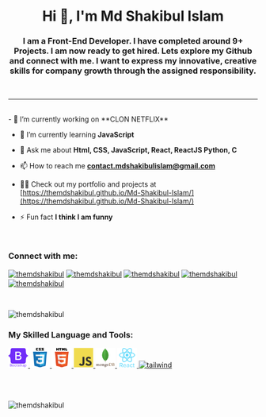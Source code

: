 
<h1 align="center">Hi 👋, I'm Md Shakibul Islam</h1>
<h3 align="center">I am a Front-End Developer. I have completed around 9+ Projects. I am now ready to get hired. Lets explore my Github and connect with me. I want to express my innovative, creative skills for company growth through the assigned responsibility.</h3>

<br/>
<hr/>
<br>
- 🔭 I’m currently working on **CLON NETFLIX**

- 🌱 I’m currently learning **JavaScript**

- 💬 Ask me about **Html, CSS, JavaScript, React, ReactJS Python, C**

- 📫 How to reach me **contact.mdshakibulislam@gmail.com**

- 👨‍💻 Check out my portfolio and projects at [https://themdshakibul.github.io/Md-Shakibul-Islam/](https://themdshakibul.github.io/Md-Shakibul-Islam/)

- ⚡ Fun fact **I think I am funny**

<br/>
<h3 align="left">Connect with me:</h3>
<p align="left">

<a href="https://www.linkedin.com/in/the-mdshakibul/" rel="nofollow"><img align="center" src="https://raw.githubusercontent.com/rahuldkjain/github-profile-readme-generator/master/src/images/icons/Social/linked-in-alt.svg" alt="themdshakibul" height="30" width="40" /></a>
<a href="https://twitter.com/themdshakibul" target="blank"><img align="center" src="https://raw.githubusercontent.com/rahuldkjain/github-profile-readme-generator/master/src/images/icons/Social/twitter.svg" alt="themdshakibul" height="30" width="40" /></a>
<a href="https://fb.com/themdshakibul" target="blank"><img align="center" src="https://raw.githubusercontent.com/rahuldkjain/github-profile-readme-generator/master/src/images/icons/Social/facebook.svg" alt="themdshakibul" height="30" width="40" /></a>
<a href="https://instagram.com/themdshakibul" target="blank"><img align="center" src="https://raw.githubusercontent.com/rahuldkjain/github-profile-readme-generator/master/src/images/icons/Social/instagram.svg" alt="themdshakibul" height="30" width="40" /></a>
<a href="https://discord.gg/themdshakibul" target="blank"><img align="center" src="https://raw.githubusercontent.com/rahuldkjain/github-profile-readme-generator/master/src/images/icons/Social/discord.svg" alt="themdshakibul" height="30" width="40" /></a>
</p>
<br/>
<p align="left"> <img src="https://komarev.com/ghpvc/?username=themdshakibul&label=Profile%20views&color=0e75b6&style=flat" alt="themdshakibul" /> </p>
<h3 align="left">My Skilled Language and Tools:</h3> 
<p align="left"> <a href="https://getbootstrap.com" target="_blank" rel="noreferrer"> <img src="https://raw.githubusercontent.com/devicons/devicon/master/icons/bootstrap/bootstrap-plain-wordmark.svg" alt="bootstrap" width="40" height="40"/> </a> <a href="https://www.w3schools.com/css/" target="_blank" rel="noreferrer"> <img src="https://raw.githubusercontent.com/devicons/devicon/master/icons/css3/css3-original-wordmark.svg" alt="css3" width="40" height="40"/> </a> <a href="https://www.w3.org/html/" target="_blank" rel="noreferrer"> <img src="https://raw.githubusercontent.com/devicons/devicon/master/icons/html5/html5-original-wordmark.svg" alt="html5" width="40" height="40"/> </a> <a href="https://developer.mozilla.org/en-US/docs/Web/JavaScript" target="_blank" rel="noreferrer"> <img src="https://raw.githubusercontent.com/devicons/devicon/master/icons/javascript/javascript-original.svg" alt="javascript" width="40" height="40"/> </a> <a href="https://www.mongodb.com/" target="_blank" rel="noreferrer"> <img src="https://raw.githubusercontent.com/devicons/devicon/master/icons/mongodb/mongodb-original-wordmark.svg" alt="mongodb" width="40" height="40"/> </a> <a href="https://reactjs.org/" target="_blank" rel="noreferrer"> <img src="https://raw.githubusercontent.com/devicons/devicon/master/icons/react/react-original-wordmark.svg" alt="react" width="40" height="40"/> </a> <a href="https://tailwindcss.com/" target="_blank" rel="noreferrer"> <img src="https://www.vectorlogo.zone/logos/tailwindcss/tailwindcss-icon.svg" alt="tailwind" width="40" height="40"/> </a> </p>


<br/>
<br/>
<p><img align="center" src="https://github-readme-stats.vercel.app/api/top-langs?username=themdshakibul&show_icons=true&locale=en&layout=compact" alt="themdshakibul" /></p>
